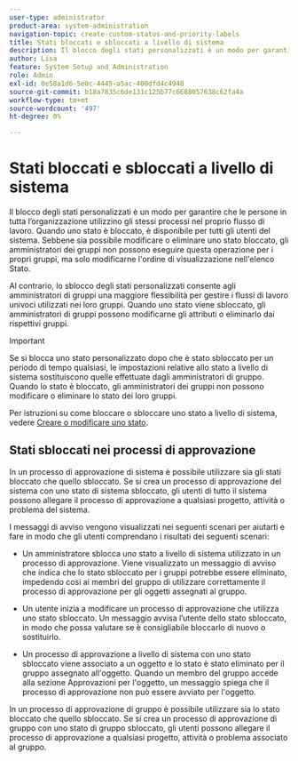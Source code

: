```yaml
---
user-type: administrator
product-area: system-administration
navigation-topic: create-custom-status-and-priority-labels
title: Stati bloccati e sbloccati a livello di sistema
description: Il blocco degli stati personalizzati è un modo per garantire che le persone in tutta l’organizzazione utilizzino gli stessi processi nel proprio flusso di lavoro. Quando uno stato è bloccato, è disponibile per tutti gli utenti del sistema. Sebbene sia possibile modificarlo o eliminarlo, gli amministratori di gruppi non possono farlo per i loro gruppi. Al contrario, lo sblocco degli stati personalizzati consente agli amministratori di gruppi una maggiore flessibilità per gestire i flussi di lavoro univoci utilizzati nei loro gruppi. Possono modificare gli attributi di uno stato sbloccato o eliminarlo per i loro gruppi.
author: Lisa
feature: System Setup and Administration
role: Admin
exl-id: 0e58a1d6-5e0c-4445-a5ac-400dfd4c4948
source-git-commit: b18a7835c6de131c125b77c6688057638c62fa4a
workflow-type: tm+mt
source-wordcount: '497'
ht-degree: 0%

---
```


# Stati bloccati e sbloccati a livello di sistema

Il blocco degli stati personalizzati è un modo per garantire che le persone in tutta l’organizzazione utilizzino gli stessi processi nel proprio flusso di lavoro. Quando uno stato è bloccato, è disponibile per tutti gli utenti del sistema. Sebbene sia possibile modificare o eliminare uno stato bloccato, gli amministratori dei gruppi non possono eseguire questa operazione per i propri gruppi, ma solo modificarne l&#39;ordine di visualizzazione nell&#39;elenco Stato.

Al contrario, lo sblocco degli stati personalizzati consente agli amministratori di gruppi una maggiore flessibilità per gestire i flussi di lavoro univoci utilizzati nei loro gruppi. Quando uno stato viene sbloccato, gli amministratori di gruppi possono modificarne gli attributi o eliminarlo dai rispettivi gruppi.

>[!IMPORTANT]
>
>Se si blocca uno stato personalizzato dopo che è stato sbloccato per un periodo di tempo qualsiasi, le impostazioni relative allo stato a livello di sistema sostituiscono quelle effettuate dagli amministratori di gruppo. Quando lo stato è bloccato, gli amministratori dei gruppi non possono modificare o eliminare lo stato dei loro gruppi.

Per istruzioni su come bloccare o sbloccare uno stato a livello di sistema, vedere [Creare o modificare uno stato](../../../administration-and-setup/customize-workfront/creating-custom-status-and-priority-labels/create-or-edit-a-status.md).

## Stati sbloccati nei processi di approvazione

In un processo di approvazione di sistema è possibile utilizzare sia gli stati bloccato che quello sbloccato. Se si crea un processo di approvazione del sistema con uno stato di sistema sbloccato, gli utenti di tutto il sistema possono allegare il processo di approvazione a qualsiasi progetto, attività o problema del sistema.

I messaggi di avviso vengono visualizzati nei seguenti scenari per aiutarti e fare in modo che gli utenti comprendano i risultati dei seguenti scenari:

* Un amministratore sblocca uno stato a livello di sistema utilizzato in un processo di approvazione. Viene visualizzato un messaggio di avviso che indica che lo stato sbloccato per i gruppi potrebbe essere eliminato, impedendo così ai membri del gruppo di utilizzare correttamente il processo di approvazione per gli oggetti assegnati al gruppo.

* Un utente inizia a modificare un processo di approvazione che utilizza uno stato sbloccato. Un messaggio avvisa l’utente dello stato sbloccato, in modo che possa valutare se è consigliabile bloccarlo di nuovo o sostituirlo.

* Un processo di approvazione a livello di sistema con uno stato sbloccato viene associato a un oggetto e lo stato è stato eliminato per il gruppo assegnato all&#39;oggetto. Quando un membro del gruppo accede alla sezione Approvazioni per l&#39;oggetto, un messaggio spiega che il processo di approvazione non può essere avviato per l&#39;oggetto.

In un processo di approvazione di gruppo è possibile utilizzare sia lo stato bloccato che quello sbloccato. Se si crea un processo di approvazione di gruppo con uno stato di gruppo sbloccato, gli utenti possono allegare il processo di approvazione a qualsiasi progetto, attività o problema associato al gruppo.
